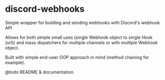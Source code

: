 # discord-webhooks
Simple wrapper for building and sending webhooks with Discord's webhook API

Allows for both simple small uses (single Webhook object to single Hook (url)) and mass dispatchers for multiple channels or with multiple Webhook object.

Built with simple end-user OOP approach in mind (method chaining for example).

@todo README & documentation